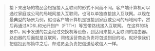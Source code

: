 > 接下来出场的物品会根据接入互联网的形式不同而不同。客户端计算机可以通过家庭或公司的局域网接入互联网，也可以单独直接接入互联网。以现在最典型的场景为例，假设客户端计算机是链接到家庭或公司的局域网中，然后再通过ADSL和光纤到户（FTTH）等宽带路线接入互联网。
> 在这样的场景中，网卡发送的包会经过交换机等设备，到达用来接入互联网的路由器。路由器的后面就是互联网，网络运营商会负责将包送到目的地，就好像我们把信投到邮筒中之后，邮递员会负责把信送给收信人一样。